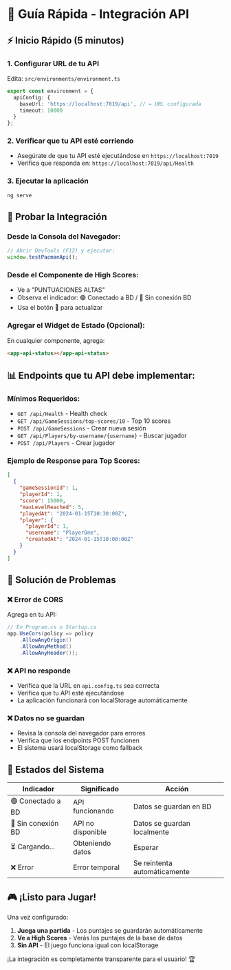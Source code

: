 # 🚀 Guía Rápida - Integración API

## ⚡ Inicio Rápido (5 minutos)

### 1. Configurar URL de tu API
Edita: `src/environments/environment.ts`
```typescript
export const environment = {
  apiConfig: {
    baseUrl: 'https://localhost:7019/api', // ← URL configurada
    timeout: 10000
  }
};
```

### 2. Verificar que tu API esté corriendo
- Asegúrate de que tu API esté ejecutándose en `https://localhost:7019`
- Verifica que responda en: `https://localhost:7019/api/Health`

### 3. Ejecutar la aplicación
```bash
ng serve
```

## 🧪 Probar la Integración

### Desde la Consola del Navegador:
```javascript
// Abrir DevTools (F12) y ejecutar:
window.testPacmanApi();
```

### Desde el Componente de High Scores:
- Ve a "PUNTUACIONES ALTAS"
- Observa el indicador: 🟢 Conectado a BD / 🔴 Sin conexión BD
- Usa el botón 🔄 para actualizar

### Agregar el Widget de Estado (Opcional):
En cualquier componente, agrega:
```html
<app-api-status></app-api-status>
```

## 📊 Endpoints que tu API debe implementar:

### Mínimos Requeridos:
- `GET /api/Health` - Health check
- `GET /api/GameSessions/top-scores/10` - Top 10 scores
- `POST /api/GameSessions` - Crear nueva sesión
- `GET /api/Players/by-username/{username}` - Buscar jugador
- `POST /api/Players` - Crear jugador

### Ejemplo de Response para Top Scores:
```json
[
  {
    "gameSessionId": 1,
    "playerId": 1,
    "score": 15000,
    "maxLevelReached": 5,
    "playedAt": "2024-01-15T10:30:00Z",
    "player": {
      "playerId": 1,
      "username": "PlayerOne",
      "createdAt": "2024-01-15T10:00:00Z"
    }
  }
]
```

## 🔧 Solución de Problemas

### ❌ Error de CORS
Agrega en tu API:
```csharp
// En Program.cs o Startup.cs
app.UseCors(policy => policy
    .AllowAnyOrigin()
    .AllowAnyMethod()
    .AllowAnyHeader());
```

### ❌ API no responde
- Verifica que la URL en `api.config.ts` sea correcta
- Verifica que tu API esté ejecutándose
- La aplicación funcionará con localStorage automáticamente

### ❌ Datos no se guardan
- Revisa la consola del navegador para errores
- Verifica que los endpoints POST funcionen
- El sistema usará localStorage como fallback

## 🎯 Estados del Sistema

| Indicador | Significado | Acción |
|-----------|-------------|---------|
| 🟢 Conectado a BD | API funcionando | Datos se guardan en BD |
| 🔴 Sin conexión BD | API no disponible | Datos se guardan localmente |
| ⏳ Cargando... | Obteniendo datos | Esperar |
| ❌ Error | Error temporal | Se reintenta automáticamente |

## 🎮 ¡Listo para Jugar!

Una vez configurado:
1. **Juega una partida** - Los puntajes se guardarán automáticamente
2. **Ve a High Scores** - Verás los puntajes de la base de datos
3. **Sin API** - El juego funciona igual con localStorage

¡La integración es completamente transparente para el usuario! 🏆
